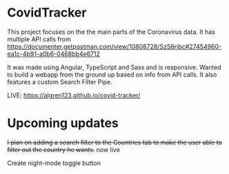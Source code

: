 # CovidTracker

This project focuses on the the main parts of the Coronavirus data. It has multiple API calls from https://documenter.getpostman.com/view/10808728/SzS8rjbc#27454960-ea1c-4b91-a0b6-0468bb4e6712

It was made using Angular, TypeScript and Sass and is responsive. Wanted to build a webapp from the ground up based on info from API calls. It also features a custom Search Filter Pipe.

LIVE: https://algren123.github.io/covid-tracker/

# Upcoming updates

~~I plan on adding a search filter to the Countries tab to make the user able to filter out the country he wants.~~ now live

Create night-mode toggle button
